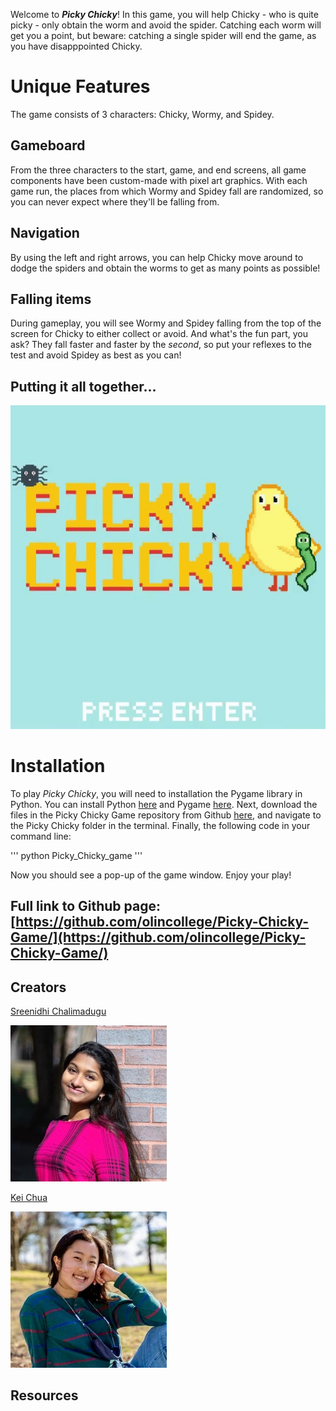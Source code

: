 Welcome to ***Picky Chicky***! In this game, you will help Chicky - who is quite picky - only obtain the worm and avoid the spider. Catching each worm will get you a point, but beware: catching a single spider will end the game, as you have disapppointed Chicky.

# Unique Features

The game consists of 3 characters: Chicky, Wormy, and Spidey. 

## Gameboard

From the three characters to the start, game, and end screens, all game components have been custom-made with pixel art graphics. With each game run, the places from which Wormy and Spidey fall are randomized, so you can never expect where they'll be falling from.

## Navigation

By using the left and right arrows, you can help Chicky move around to dodge the spiders and obtain the worms to get as many points as possible!

## Falling items

During gameplay, you will see Wormy and Spidey falling from the top of the screen for Chicky to either collect or avoid. And what's the fun part, you ask? They fall faster and faster by the *second*, so put your reflexes to the test and avoid Spidey as best as you can!

## Putting it all together...

![Gameplay demo gif](/docs/images/demo.gif)

# Installation 

To play *Picky Chicky*, you will need to installation the Pygame library in Python. You can install Python [here](https://www.python.org/downloads/) and Pygame [here](https://www.pygame.org/wiki/GettingStarted). Next, download the files in the Picky Chicky Game repository from Github [here](https://github.com/olincollege/Picky-Chicky-Game/), and navigate to the Picky Chicky folder in the terminal. Finally, the following code in your command line:

'''
python Picky_Chicky_game
'''

Now you should see a pop-up of the game window. Enjoy your play!

## Full link to Github page: [https://github.com/olincollege/Picky-Chicky-Game/](https://github.com/olincollege/Picky-Chicky-Game/)

## Creators

[Sreenidhi Chalimadugu](https://www.linkedin.com/in/sreenidhi-chalimadugu/)

![Sree profile picture](/docs/images/sree_resized.jpg) 

[Kei Chua](https://www.linkedin.com/in/kei-chua-3a7a96199/)

![Kei profile picture](/docs/images/kei_resized.jpg)

## Resources
